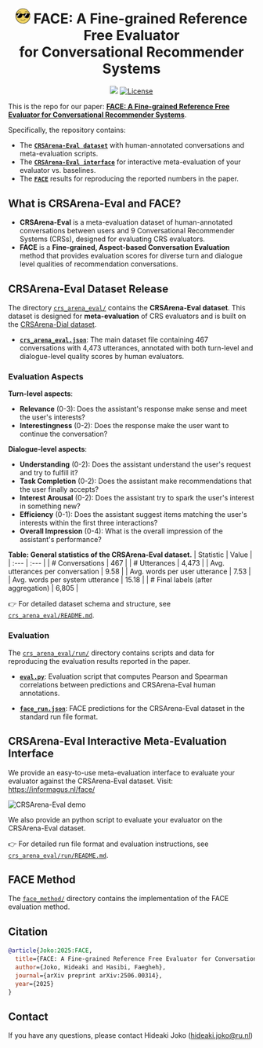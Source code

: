 # <div align="center"><img src="images/face_icon.png" alt="FACE icon" width="30" /> FACE: A Fine-grained Reference Free Evaluator<br>for Conversational Recommender Systems<div>

<div align="center">
    <a href="https://arxiv.org/abs/2506.00314" target="_blank"><img src=https://img.shields.io/badge/arXiv-b5212f.svg?logo=arxiv></a>
    <a href="https://github.com/informagi/face">
        <img alt="License" src="https://img.shields.io/badge/License-MIT-blue?style=flat">
    </a>
</div>

This is the repo for our paper: **[FACE: A Fine-grained Reference Free Evaluator for Conversational Recommender Systems](https://arxiv.org/abs/2506.00314)**.

Specifically, the repository contains:  
- The [**`CRSArena-Eval dataset`**](crs_arena_eval/) with human-annotated conversations and meta-evaluation scripts.
- The [**`CRSArena-Eval interface`**](interface/) for interactive meta-evaluation of your evaluator vs. baselines.
- The [**`FACE`**](face_method/) results for reproducing the reported numbers in the paper.

## What is CRSArena-Eval and FACE?

- **CRSArena-Eval** is a meta-evaluation dataset of human-annotated conversations between users and 9 Conversational Recommender Systems (CRSs), designed for evaluating CRS evaluators.
- **FACE** is a **Fine-grained, Aspect-based Conversation Evaluation** method that provides evaluation scores for diverse turn and dialogue level qualities of recommendation conversations.

## CRSArena-Eval Dataset Release

The directory [`crs_arena_eval/`](crs_arena_eval/) contains the **CRSArena-Eval dataset**.
This dataset is designed for **meta-evaluation** of CRS evaluators and is built on the [CRSArena-Dial dataset](https://github.com/iai-group/crsarena-dial).

- [**`crs_arena_eval.json`**](crs_arena_eval/crs_arena_eval.json): The main dataset file containing 467 conversations with 4,473 utterances, annotated with both turn-level and dialogue-level quality scores by human evaluators.

### Evaluation Aspects

**Turn-level aspects**:
- **Relevance** (0-3): Does the assistant's response make sense and meet the user's interests?
- **Interestingness** (0-2): Does the response make the user want to continue the conversation?

**Dialogue-level aspects**:
- **Understanding** (0-2): Does the assistant understand the user's request and try to fulfill it?
- **Task Completion** (0-2): Does the assistant make recommendations that the user finally accepts?
- **Interest Arousal** (0-2): Does the assistant try to spark the user's interest in something new?
- **Efficiency** (0-1): Does the assistant suggest items matching the user's interests within the first three interactions?
- **Overall Impression** (0-4): What is the overall impression of the assistant's performance?

**Table: General statistics of the CRSArena-Eval dataset.**
| Statistic | Value |
| :--- | :--- |
| # Conversations | 467 |
| # Utterances | 4,473 |
| Avg. utterances per conversation | 9.58 |
| Avg. words per user utterance | 7.53 |
| Avg. words per system utterance | 15.18 |
| # Final labels (after aggregation) | 6,805 |

👉 For detailed dataset schema and structure, see [`crs_arena_eval/README.md`](crs_arena_eval/README.md).

### Evaluation

The [`crs_arena_eval/run/`](crs_arena_eval/run/) directory contains scripts and data for reproducing the evaluation results reported in the paper.

- [**`eval.py`**](crs_arena_eval/run/eval.py): Evaluation script that computes Pearson and Spearman correlations between predictions and CRSArena-Eval human annotations.

- [**`face_run.json`**](crs_arena_eval/run/face_run.json): FACE predictions for the CRSArena-Eval dataset in the standard run file format.


## CRSArena-Eval Interactive Meta-Evaluation Interface

We provide an easy-to-use meta-evaluation interface to evaluate your evaluator against the CRSArena-Eval dataset.
Visit: https://informagus.nl/face/

![CRSArena-Eval demo](./crs_arena_eval/run/demo.gif)

We also provide an python script to evaluate your evaluator on the CRSArena-Eval dataset.

👉 For detailed run file format and evaluation instructions, see [`crs_arena_eval/run/README.md`](crs_arena_eval/run/README.md).

## FACE Method

The [`face_method/`](face_method/) directory contains the implementation of the FACE evaluation method.


## Citation

```bibtex
@article{Joko:2025:FACE,
  title={FACE: A Fine-grained Reference Free Evaluator for Conversational Recommender Systems},
  author={Joko, Hideaki and Hasibi, Faegheh},
  journal={arXiv preprint arXiv:2506.00314},
  year={2025}
}
```

## Contact

If you have any questions, please contact Hideaki Joko (hideaki.joko@ru.nl)
